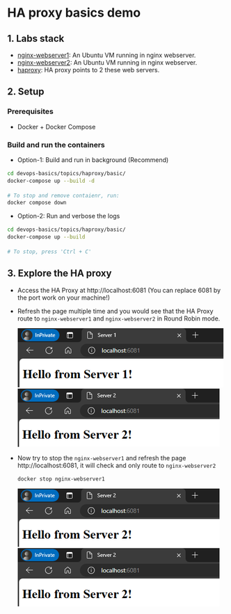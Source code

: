 # HA proxy basics demo

## 1. Labs stack

- [nginx-webserver1](https://nginx.org/): An Ubuntu VM running in nginx webserver.
- [nginx-webserver2](https://nginx.org/): An Ubuntu VM running in nginx webserver.
- [haproxy](https://www.haproxy.org/): HA proxy points to 2 these web servers.

## 2. Setup

### Prerequisites

- Docker + Docker Compose

### Build and run the containers

- Option-1: Build and run in background (Recommend)

```bash
cd devops-basics/topics/haproxy/basic/
docker-compose up --build -d

# To stop and remove contaienr, run:
docker compose down
```

- Option-2: Run and verbose the logs

```bash
cd devops-basics/topics/haproxy/basic/
docker-compose up --build

# To stop, press 'Ctrl + C'
```

## 3. Explore the HA proxy

- Access the HA Proxy at http://localhost:6081 (You can replace 6081 by the port work on your machine!)
- Refresh the page multiple time and you would see that the HA Proxy route to `nginx-webserver1` and `nginx-webserver2` in Round Robin mode.

  ![nginx-webserver1](./assets/server1.png)
  ![nginx-webserver2](./assets/server2.png)

- Now try to stop the `nginx-webserver1` and refresh the page http://localhost:6081, it will check and only route to `nginx-webserver2`

  ```bash
  docker stop nginx-webserver1
  ```

  ![nginx-webserver1](./assets/server2.png)
  ![nginx-webserver2](./assets/server2.png)
